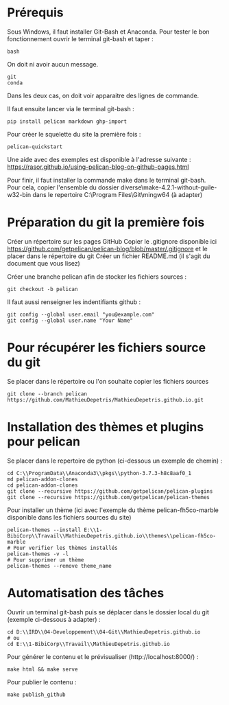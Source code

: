 # Prérequis
Sous Windows, il faut installer Git-Bash et Anaconda.
Pour tester le bon fonctionnement ouvrir le terminal git-bash et taper :

    bash

On doit ni avoir aucun message.

    git
    conda

Dans les deux cas, on doit voir apparaitre des lignes de commande.

Il faut ensuite lancer via le terminal git-bash : 

    pip install pelican markdown ghp-import

Pour créer le squelette du site la première fois :

    pelican-quickstart

Une aide avec des exemples est disponible à l'adresse suivante : <https://rasor.github.io/using-pelican-blog-on-github-pages.html>

Pour finir, il faut installer la commande make dans le terminal git-bash.  
Pour cela, copier l'ensemble du dossier diverse\make-4.2.1-without-guile-w32-bin dans le repertoire C:\Program Files\Git\mingw64 (à adapter)

# Préparation du git la première fois

Créer un répertoire sur les pages GitHub
Copier le .gitignore disponible ici https://github.com/getpelican/pelican-blog/blob/master/.gitignore et le placer dans le répertoire du git
Créer un fichier README.md (il s'agit du document que vous lisez)

Créer une branche pelican afin de stocker les fichiers sources :

    git checkout -b pelican

Il faut aussi renseigner les indentifiants github :

    git config --global user.email "you@example.com"
    git config --global user.name "Your Name"

# Pour récupérer les fichiers source du git

Se placer dans le répertoire ou l'on souhaite copier les fichiers sources 

    git clone --branch pelican https://github.com/MathieuDepetris/MathieuDepetris.github.io.git

# Installation des thèmes et plugins pour pelican

Se placer dans le repertoire de python (ci-dessous un exemple de chemin) :

    cd C:\\ProgramData\\Anaconda3\\pkgs\\python-3.7.3-h8c8aaf0_1
    md pelican-addon-clones
    cd pelican-addon-clones
    git clone --recursive https://github.com/getpelican/pelican-plugins
    git clone --recursive https://github.com/getpelican/pelican-themes

Pour installer un thème (ici avec l'exemple du thème pelican-fh5co-marble disponible dans les fichiers sources du site)

    pelican-themes --install E:\\1-BibiCorp\\Travail\\MathieuDepetris.github.io\\themes\\pelican-fh5co-marble
    # Pour verifier les thèmes installés
    pelican-themes -v -l
    # Pour supprimer un thème
    pelican-themes --remove theme_name

# Automatisation des tâches

Ouvrir un terminal git-bash puis se déplacer dans le dossier local du git (exemple ci-dessous à adapter) :

    cd D:\\IRD\\04-Developpement\\04-Git\\MathieuDepetris.github.io
    # ou
    cd E:\\1-BibiCorp\\Travail\\MathieuDepetris.github.io

Pour générer le contenu et le prévisualiser (http://localhost:8000/) :

    make html && make serve

Pour publier le contenu :

    make publish_github
    